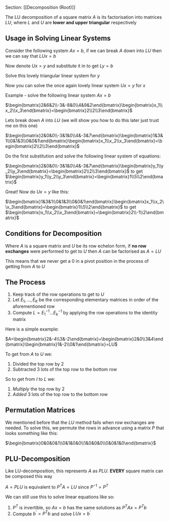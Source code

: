 Section: [[Decomposition (Root)]] 

The LU decomposition of a square matrix $A$ is its factorisation into matrices $LU$, where $L$ and $U$ are **lower and upper triangular** respectively
## Usage in Solving Linear Systems

Consider the following system $Ax=b$, if we can break $A$ down into $LU$ then we can say that $LUx=b$

Now denote $Ux=y$ and substitute it in to get $Ly=b$

Solve this lovely triangular linear system for $y$

Now you can solve the once again lovely linear system $Ux=y$ for $x$

Example - solve the following linear system $Ax=b$

$\begin{bmatrix}2&6&2\\-3&-8&0\\4&9&2\end{bmatrix}\begin{bmatrix}x_1\\x_2\\x_3\end{bmatrix}=\begin{bmatrix}2\\2\\3\end{bmatrix}$

Lets break down $A$ into $LU$ (we will show you how to do this later just trust me on this one)

$\begin{bmatrix}2&0&0\\-3&1&0\\4&-3&7\end{bmatrix}\begin{bmatrix}1&3&1\\0&1&3\\0&0&1\end{bmatrix}\begin{bmatrix}x_1\\x_2\\x_3\end{bmatrix}=\begin{bmatrix}2\\2\\3\end{bmatrix}$

Do the first substitution and solve the following linear system of equations:

$\begin{bmatrix}2&0&0\\-3&1&0\\4&-3&7\end{bmatrix}\begin{bmatrix}y_1\\y_2\\y_3\end{bmatrix}=\begin{bmatrix}2\\2\\3\end{bmatrix}$ to get $\begin{bmatrix}y_1\\y_2\\y_3\end{bmatrix}=\begin{bmatrix}1\\5\\2\end{bmatrix}$

Great! Now do $Ux=y$ like this:

$\begin{bmatrix}1&3&1\\0&1&3\\0&0&1\end{bmatrix}\begin{bmatrix}x_1\\x_2\\x_3\end{bmatrix}=\begin{bmatrix}1\\5\\2\end{bmatrix}$ to get $\begin{bmatrix}x_1\\x_2\\x_3\end{bmatrix}=\begin{bmatrix}2\\-1\\2\end{bmatrix}$ 
## Conditions for Decomposition

Where $A$ is a square matrix and $U$ be its row echelon form, if **no row exchanges** were performed to get to $U$ then $A$ can be factorised as $A=LU$

This means that we never get a $0$ in a pivot position in the process of getting from $A$ to $U$
## The Process

1. Keep track of the row operations to get to $U$
2. Let $E_1,\dots,E_K$ be the corresponding elementary matrices in order of the aforementioned row 
3. Compute $L=E_1^{-1}\dots E_k^{-1}$ by applying the row operations to the identity matrix

Here is a simple example:

$A=\begin{bmatrix}2&-4\\3&-2\end{bmatrix}=\begin{bmatrix}2&0\\3&4\end{bmatrix}\begin{bmatrix}1&-2\\0&1\end{bmatrix}=LU$ 

To get from $A$ to $U$ we:

1. Divided the top row by 2
2. Subtracted 3 lots of the top row to the bottom row

So to get from $I$ to $L$ we:

1. *Multiply* the top row by 2
2. *Added* 3 lots of the top row to the bottom row
## Permutation Matrices

We mentioned before that the $LU$ method fails when row exchanges are needed. To solve this, we permute the rows in advance using a matrix $P$ that looks something like this:

$\begin{bmatrix}0&0&0&1\\0&1&0&0\\1&0&0&0\\0&0&1&0\end{bmatrix}$
## PLU-Decomposition

Like LU-decomposition, this represents $A$ as $PLU$. **EVERY** square matrix can be composed this way

$A=PLU$ is equivalent to $P^TA=LU$ since $P^{-1}=P^T$

We can still use this to solve linear equations like so:

1. $P^T$ is invertible, so $Ax=b$ has the same solutions as $P^TAx=P^Tb$
2. Compute $b^\prime=P^Tb$ and solve $LUx=b^\prime$
